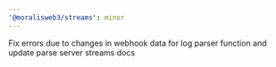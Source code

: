 ```yaml
---
'@moralisweb3/streams': minor
---
```


Fix errors due to changes in webhook data for log parser function and update parse server streams docs
